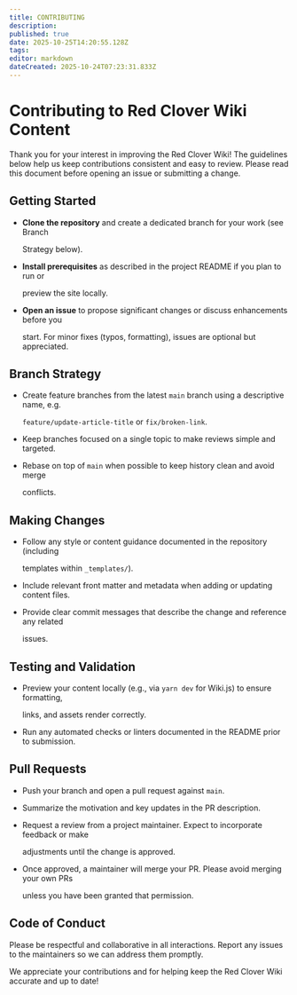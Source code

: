 ```yaml
---
title: CONTRIBUTING
description: 
published: true
date: 2025-10-25T14:20:55.128Z
tags: 
editor: markdown
dateCreated: 2025-10-24T07:23:31.833Z
---
```


# Contributing to Red Clover Wiki Content

Thank you for your interest in improving the Red Clover Wiki! The guidelines below help
us keep contributions consistent and easy to review. Please read this document before
opening an issue or submitting a change.

## Getting Started

- **Clone the repository** and create a dedicated branch for your work (see Branch

  Strategy below).

- **Install prerequisites** as described in the project README if you plan to run or

  preview the site locally.

- **Open an issue** to propose significant changes or discuss enhancements before you

  start. For minor fixes (typos, formatting), issues are optional but appreciated.

## Branch Strategy

- Create feature branches from the latest `main` branch using a descriptive name, e.g.

  `feature/update-article-title` or `fix/broken-link`.

- Keep branches focused on a single topic to make reviews simple and targeted.
- Rebase on top of `main` when possible to keep history clean and avoid merge

  conflicts.

## Making Changes

- Follow any style or content guidance documented in the repository (including

  templates within `_templates/`).

- Include relevant front matter and metadata when adding or updating content files.
- Provide clear commit messages that describe the change and reference any related

  issues.

## Testing and Validation

- Preview your content locally (e.g., via `yarn dev` for Wiki.js) to ensure formatting,

  links, and assets render correctly.

- Run any automated checks or linters documented in the README prior to submission.

## Pull Requests

- Push your branch and open a pull request against `main`.
- Summarize the motivation and key updates in the PR description.
- Request a review from a project maintainer. Expect to incorporate feedback or make

  adjustments until the change is approved.

- Once approved, a maintainer will merge your PR. Please avoid merging your own PRs

  unless you have been granted that permission.

## Code of Conduct

Please be respectful and collaborative in all interactions. Report any issues to the
maintainers so we can address them promptly.

We appreciate your contributions and for helping keep the Red Clover Wiki accurate and
up to date!
